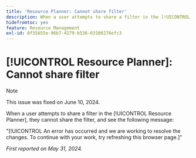 ```yaml
---
title: 'Resource Planner: Cannot share filter'
description: When a user attempts to share a filter in the [!UICONTROL Resource Planner], they cannot share the filter, and see an error message.
hidefromtoc: yes
feature: Resource Management
exl-id: 0f35655e-96b7-4279-b536-63106276efc3
---
```

# [!UICONTROL Resource Planner]: Cannot share filter

>[!NOTE]
>
>This issue was fixed on June 10, 2024.

When a user attempts to share a filter in the [!UICONTROL Resource Planner], they cannot share the filter, and see the following message:

"[!UICONTROL An error has occurred and we are working to resolve the changes. To continue with your work, try refreshing this browser page.]"

_First reported on May 31, 2024._
